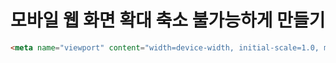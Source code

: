 # 모바일 웹 화면 확대 축소 불가능하게 만들기

```html
<meta name="viewport" content="width=device-width, initial-scale=1.0, maximum-scale=1.0, user-scalable=0" />
```